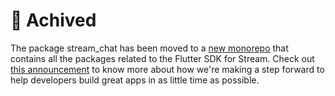 # 🛑 Achived

The package stream_chat has been moved to a [new monorepo](https://github.com/GetStream/stream-chat-flutter) that contains all the packages related to the Flutter SDK for Stream.
Check out [this announcement](https://getstream.io/blog/announcing-flutter-sdk-1-0-0-beta/) to know more about how we're making a step forward to help developers build great apps in as little time as possible.
